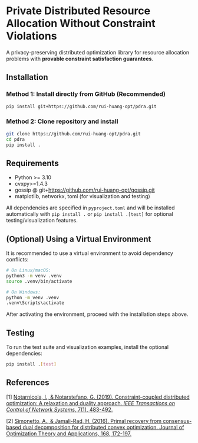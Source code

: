 # Private Distributed Resource Allocation Without Constraint Violations

A privacy-preserving distributed optimization library for resource allocation problems with **provable constraint satisfaction guarantees**.

## Installation

### Method 1: Install directly from GitHub (Recommended)
```bash
pip install git+https://github.com/rui-huang-opt/pdra.git
```

### Method 2: Clone repository and install
```bash
git clone https://github.com/rui-huang-opt/pdra.git
cd pdra
pip install .
```

## Requirements
- Python >= 3.10
- cvxpy>=1.4.3
- gossip @ git+https://github.com/rui-huang-opt/gossip.git
- matplotlib, networkx, toml (for visualization and testing)

All dependencies are specified in `pyproject.toml` and will be installed automatically with `pip install .` or `pip install .[test]` for optional testing/visualization features.

## (Optional) Using a Virtual Environment

It is recommended to use a virtual environment to avoid dependency conflicts:

```bash
# On Linux/macOS:
python3 -m venv .venv
source .venv/bin/activate

# On Windows:
python -m venv .venv
.venv\Scripts\activate
```

After activating the environment, proceed with the installation steps above.

## Testing

To run the test suite and visualization examples, install the optional dependencies:
```bash
pip install .[test]
```

## References

[1] [Notarnicola, I., & Notarstefano, G. (2019). Constraint-coupled distributed optimization: A relaxation and duality approach. *IEEE Transactions on Control of Network Systems*, 7(1), 483-492.](https://ieeexplore.ieee.org/abstract/document/8746216)

[2] [Simonetto, A., & Jamali-Rad, H. (2016). Primal recovery from consensus-based dual decomposition for distributed convex optimization. Journal of Optimization Theory and Applications, 168, 172-197.](https://link.springer.com/article/10.1007/s10957-015-0758-0)